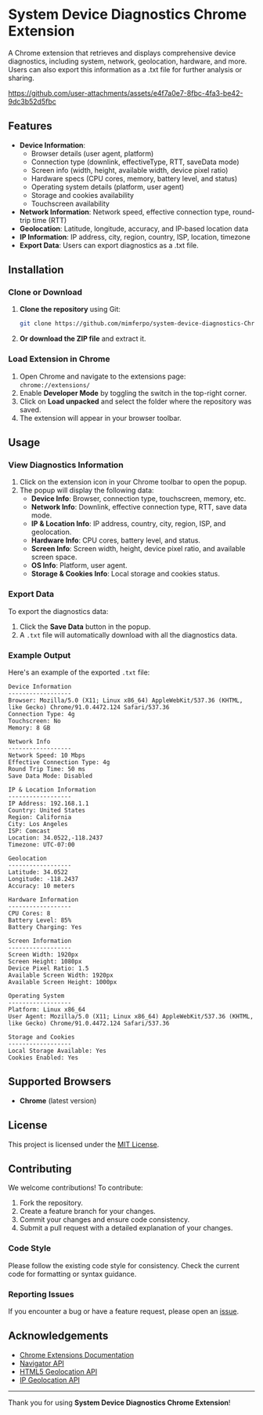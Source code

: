 # System Device Diagnostics Chrome Extension

A Chrome extension that retrieves and displays comprehensive device diagnostics, including system, network, geolocation, hardware, and more. Users can also export this information as a .txt file for further analysis or sharing.

https://github.com/user-attachments/assets/e4f7a0e7-8fbc-4fa3-be42-9dc3b52d5fbc

## Features

- **Device Information**:
  - Browser details (user agent, platform)
  - Connection type (downlink, effectiveType, RTT, saveData mode)
  - Screen info (width, height, available width, device pixel ratio)
  - Hardware specs (CPU cores, memory, battery level, and status)
  - Operating system details (platform, user agent)
  - Storage and cookies availability
  - Touchscreen availability
- **Network Information**: Network speed, effective connection type, round-trip time (RTT)
- **Geolocation**: Latitude, longitude, accuracy, and IP-based location data
- **IP Information**: IP address, city, region, country, ISP, location, timezone
- **Export Data**: Users can export diagnostics as a .txt file.

## Installation

### Clone or Download

1. **Clone the repository** using Git:
   ```bash
   git clone https://github.com/mimferpo/system-device-diagnostics-Chrme-extension.git
   ```

2. **Or download the ZIP file** and extract it.

### Load Extension in Chrome

1. Open Chrome and navigate to the extensions page: `chrome://extensions/`
2. Enable **Developer Mode** by toggling the switch in the top-right corner.
3. Click on **Load unpacked** and select the folder where the repository was saved.
4. The extension will appear in your browser toolbar.

## Usage

### View Diagnostics Information

1. Click on the extension icon in your Chrome toolbar to open the popup.
2. The popup will display the following data:
   - **Device Info**: Browser, connection type, touchscreen, memory, etc.
   - **Network Info**: Downlink, effective connection type, RTT, save data mode.
   - **IP & Location Info**: IP address, country, city, region, ISP, and geolocation.
   - **Hardware Info**: CPU cores, battery level, and status.
   - **Screen Info**: Screen width, height, device pixel ratio, and available screen space.
   - **OS Info**: Platform, user agent.
   - **Storage & Cookies Info**: Local storage and cookies status.

### Export Data

To export the diagnostics data:
1. Click the **Save Data** button in the popup.
2. A `.txt` file will automatically download with all the diagnostics data.

### Example Output

Here's an example of the exported `.txt` file:

```
Device Information
------------------
Browser: Mozilla/5.0 (X11; Linux x86_64) AppleWebKit/537.36 (KHTML, like Gecko) Chrome/91.0.4472.124 Safari/537.36
Connection Type: 4g
Touchscreen: No
Memory: 8 GB

Network Info
------------------
Network Speed: 10 Mbps
Effective Connection Type: 4g
Round Trip Time: 50 ms
Save Data Mode: Disabled

IP & Location Information
------------------
IP Address: 192.168.1.1
Country: United States
Region: California
City: Los Angeles
ISP: Comcast
Location: 34.0522,-118.2437
Timezone: UTC-07:00

Geolocation
------------------
Latitude: 34.0522
Longitude: -118.2437
Accuracy: 10 meters

Hardware Information
------------------
CPU Cores: 8
Battery Level: 85%
Battery Charging: Yes

Screen Information
------------------
Screen Width: 1920px
Screen Height: 1080px
Device Pixel Ratio: 1.5
Available Screen Width: 1920px
Available Screen Height: 1000px

Operating System
------------------
Platform: Linux x86_64
User Agent: Mozilla/5.0 (X11; Linux x86_64) AppleWebKit/537.36 (KHTML, like Gecko) Chrome/91.0.4472.124 Safari/537.36

Storage and Cookies
------------------
Local Storage Available: Yes
Cookies Enabled: Yes
```

## Supported Browsers

- **Chrome** (latest version)

## License

This project is licensed under the [MIT License](LICENSE).

## Contributing

We welcome contributions! To contribute:

1. Fork the repository.
2. Create a feature branch for your changes.
3. Commit your changes and ensure code consistency.
4. Submit a pull request with a detailed explanation of your changes.

### Code Style

Please follow the existing code style for consistency. Check the current code for formatting or syntax guidance.

### Reporting Issues

If you encounter a bug or have a feature request, please open an [issue](https://github.com/mimferpo/system-device-diagnostics-Chrme-extension/issues).

## Acknowledgements

- [Chrome Extensions Documentation](https://developer.chrome.com/docs/extensions/)
- [Navigator API](https://developer.mozilla.org/en-US/docs/Web/API/Navigator)
- [HTML5 Geolocation API](https://developer.mozilla.org/en-US/docs/Web/API/Geolocation_API)
- [IP Geolocation API](https://ipinfo.io/)

---

Thank you for using **System Device Diagnostics Chrome Extension**!
